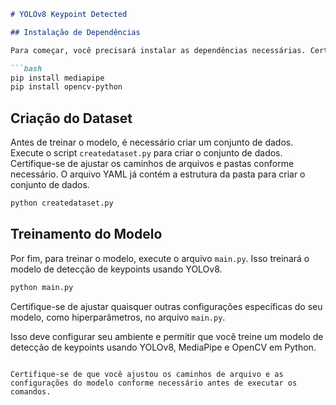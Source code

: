 
```markdown
# YOLOv8 Keypoint Detected

## Instalação de Dependências

Para começar, você precisará instalar as dependências necessárias. Certifique-se de ter o Python e o pip instalados em seu ambiente. Em seguida, execute os seguintes comandos:

```bash
pip install mediapipe
pip install opencv-python
```

## Criação do Dataset

Antes de treinar o modelo, é necessário criar um conjunto de dados. Execute o script `createdataset.py` para criar o conjunto de dados. Certifique-se de ajustar os caminhos de arquivos e pastas conforme necessário. O arquivo YAML já contém a estrutura da pasta para criar o conjunto de dados.

```bash
python createdataset.py
```

## Treinamento do Modelo

Por fim, para treinar o modelo, execute o arquivo `main.py`. Isso treinará o modelo de detecção de keypoints usando YOLOv8.

```bash
python main.py
```

Certifique-se de ajustar quaisquer outras configurações específicas do seu modelo, como hiperparâmetros, no arquivo `main.py`.

Isso deve configurar seu ambiente e permitir que você treine um modelo de detecção de keypoints usando YOLOv8, MediaPipe e OpenCV em Python.
```

Certifique-se de que você ajustou os caminhos de arquivo e as configurações do modelo conforme necessário antes de executar os comandos.
